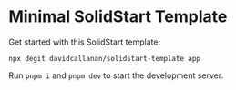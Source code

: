 # Minimal SolidStart Template

Get started with this SolidStart template:

```
npx degit davidcallanan/solidstart-template app
```

Run `pnpm i` and `pnpm dev` to start the development server.
